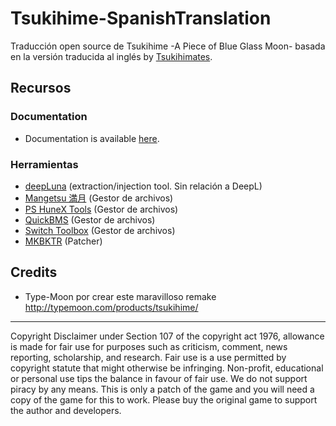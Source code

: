 # Tsukihime-SpanishTranslation
Traducción open source de Tsukihime -A Piece of Blue Glass Moon- basada en la versión traducida al inglés by [Tsukihimates](https://twitter.com/tsukihimates).


## Recursos
### Documentation
* Documentation is available [here](https://sites.google.com/view/tsukihimates/home).

### Herramientas
* [deepLuna](https://github.com/Hakanaou/deepLuna) (extraction/injection tool. Sin relación a DeepL)
* [Mangetsu 満月](https://github.com/rschlaikjer/mangetsu) (Gestor de archivos)
* [PS HuneX Tools](https://github.com/Hintay/PS-HuneX_Tools/) (Gestor de archivos)
* [QuickBMS](http://aluigi.altervista.org/quickbms.htm) (Gestor de archivos)
* [Switch Toolbox](https://github.com/KillzXGaming/Switch-Toolbox) (Gestor de archivos)
* [MKBKTR](https://github.com/rschlaikjer/mkbktr) (Patcher)
## Credits
* Type-Moon por crear este maravilloso remake http://typemoon.com/products/tsukihime/

***

Copyright Disclaimer under Section 107 of the copyright act 1976, allowance is made for fair use for purposes such as criticism, comment, news reporting, scholarship, and research. Fair use is a use permitted by copyright statute that might otherwise be infringing. Non-profit, educational or personal use tips the balance in favour of fair use.
We do not support piracy by any means. This is only a patch of the game and you will need a copy of the game for this to work. Please buy the original game to support the author and developers.
